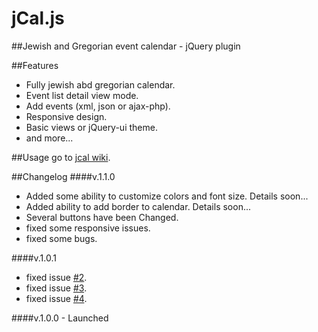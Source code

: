 # jCal.js
##Jewish and Gregorian event calendar - jQuery plugin

##Features

- Fully jewish abd gregorian calendar.
- Event list detail view mode.
- Add events (xml, json or ajax-php).
- Responsive design.
- Basic views or jQuery-ui theme.
- and more...

##Usage
go to <a href="https://github.com/meshesha/jCal/wiki">jcal wiki</a>.

##Changelog
####v.1.1.0
<ul>
<li>Added some ability to customize colors and font size. Details soon...</li>
<li>Added ability to add border to calendar. Details soon...</li>
<li>Several buttons have been Changed.</li>
<li>fixed some responsive issues.</li>
<li>fixed some bugs.</li>
</ul>
####v.1.0.1
<ul>
<li>fixed issue <a href="https://github.com/meshesha/jCal/issues/2">#2</a>.</li>
<li>fixed issue <a href="https://github.com/meshesha/jCal/issues/2">#3</a>.</li>
<li>fixed issue <a href="https://github.com/meshesha/jCal/issues/2">#4</a>.</li>
</ul>
####v.1.0.0 - Launched


